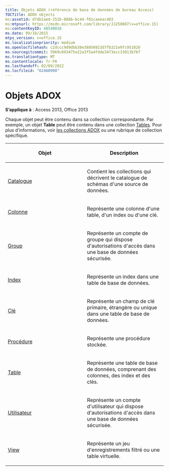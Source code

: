 ```yaml
---
title: Objets ADOX (référence de base de données de bureau Access)
TOCTitle: ADOX objects
ms:assetid: d7db1aed-251b-888b-bc44-f61caeeac403
ms:mtpsurl: https://msdn.microsoft.com/library/JJ250087(v=office.15)
ms:contentKeyID: 48548018
ms.date: 09/18/2015
mtps_version: v=office.15
ms.localizationpriority: medium
ms.openlocfilehash: c2dccc9d9dbb30e38856923d7fb321e9fc951826
ms.sourcegitcommit: 5969c693475e22a3f5a4fdde3473ecc33013b76f
ms.translationtype: MT
ms.contentlocale: fr-FR
ms.lasthandoff: 02/09/2022
ms.locfileid: "62460998"
---
```

# <a name="adox-objects"></a>Objets ADOX

**S’applique à** : Access 2013, Office 2013

Chaque objet peut être contenu dans sa collection correspondante. Par exemple, un objet **Table** peut être contenu dans une collection [Tables](tables-collection-adox.md). Pour plus d’informations, voir [les collections ADOX](adox-collections.md) ou une rubrique de collection spécifique.


<table>
<colgroup>
<col style="width: 50%" />
<col style="width: 50%" />
</colgroup>
<thead>
<tr class="header">
<th><p>Objet</p></th>
<th><p>Description</p></th>
</tr>
</thead>
<tbody>
<tr class="odd">
<td><p><a href="catalog-object-adox.md">Catalogue</a></p></td>
<td><p>Contient les collections qui décrivent le catalogue de schémas d'une source de données.</p></td>
</tr>
<tr class="even">
<td><p><a href="column-object-adox.md">Colonne</a></p></td>
<td><p>Représente une colonne d'une table, d'un index ou d'une clé.</p></td>
</tr>
<tr class="odd">
<td><p><a href="group-object-adox.md">Group</a></p></td>
<td><p>Représente un compte de groupe qui dispose d'autorisations d'accès dans une base de données sécurisée.</p></td>
</tr>
<tr class="even">
<td><p><a href="index-object-adox.md">Index</a></p></td>
<td><p>Représente un index dans une table de base de données.</p></td>
</tr>
<tr class="odd">
<td><p><a href="key-object-adox.md">Clé</a></p></td>
<td><p>Représente un champ de clé primaire, étrangère ou unique dans une table de base de données.</p></td>
</tr>
<tr class="even">
<td><p><a href="procedure-object-adox.md">Procédure</a></p></td>
<td><p>Représente une procédure stockée.</p></td>
</tr>
<tr class="odd">
<td><p><a href="table-object-adox.md">Table</a></p></td>
<td><p>Représente une table de base de données, comprenant des colonnes, des index et des clés.</p></td>
</tr>
<tr class="even">
<td><p><a href="user-object-adox.md">Utilisateur</a></p></td>
<td><p>Représente un compte d'utilisateur qui dispose d'autorisations d'accès dans une base de données sécurisée.</p></td>
</tr>
<tr class="odd">
<td><p><a href="view-object-adox.md">View</a></p></td>
<td><p>Représente un jeu d'enregistrements filtré ou une table virtuelle.</p></td>
</tr>
</tbody>
</table>




